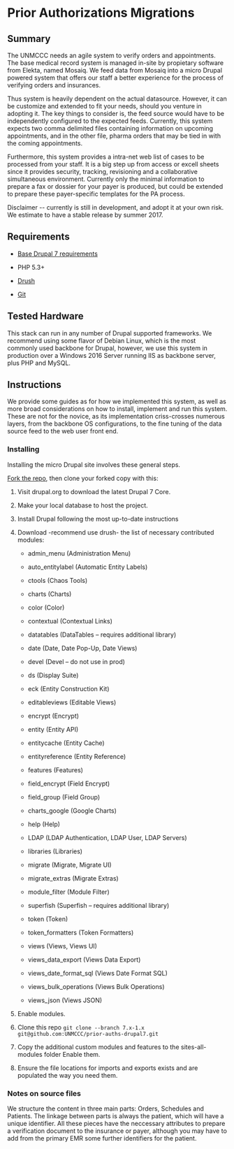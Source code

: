 Prior Authorizations Migrations
===============================

Summary
-------

The UNMCCC needs an agile system to verify orders and appointments. The base
medical record system is managed in-site by propietary software from Elekta,
named Mosaiq. We feed data from Mosaiq into a micro Drupal powered system that
offers our staff a better experience for the process of verifying orders and
insurances.

Thus system is heavily dependent on the actual datasource. However, it can be
customize and extended to fit your needs, should you venture in adopting it. The
key things to consider is, the feed source would have to be independently
configured to the expected feeds. Currently, this system expects two comma
delimited files containing information on upcoming appointments, and in the
other file, pharma orders that may be tied in with the coming appointments.

Furthermore, this system provides a intra-net web list of cases to be processed
from your staff. It is a big step up from access or excell sheets since it
provides security, tracking, revisioning and a collaborative simultaneous
environment. Currently only the minimal information to prepare a fax or dossier
for your payer is produced, but could be extended to prepare these
payer-specific templates for the PA process.

Disclaimer -- currently is still in development, and adopt it at your own risk.
We estimate to have a stable release by summer 2017.

Requirements
------------

-   [Base Drupal 7 requirements](http://drupal.org/requirements)

-   PHP 5.3+

-   [Drush](http://drush.ws/)

-   [Git](http://git-scm.com/)

Tested Hardware
---------------

This stack can run in any number of Drupal supported frameworks. We recommend
using some flavor of Debian Linux, which is the most commonly used backbone for
Drupal, however, we use this system in production over a Windows 2016 Server
running IIS as backbone server, plus PHP and MySQL.

Instructions
------------

We provide some guides as for how we implemented this system, as well as more
broad considerations on how to install, implement and run this system. These are
not for the novice, as its implementation criss-crosses numerous layers, from
the backbone OS configurations, to the fine tuning of the data source feed to
the web user front end.

### Installing

Installing the micro Drupal site involves these general steps.

[Fork the repo](https://help.github.com/articles/fork-a-repo/), then clone your
forked copy with this:

1.  Visit drupal.org to download the latest Drupal 7 Core.

2.  Make your local database to host the project.

3.  Install Drupal following the most up-to-date instructions

4.  Download -recommend use drush- the list of necessary contributed modules:

    -   admin\_menu (Administration Menu)

    -   auto\_entitylabel (Automatic Entity Labels)

    -   ctools (Chaos Tools)

    -   charts (Charts)

    -   color (Color)

    -   contextual (Contextual Links)

    -   datatables (DataTables – requires additional library)

    -   date (Date, Date Pop-Up, Date Views)

    -   devel (Devel – do not use in prod)

    -   ds (Display Suite)

    -   eck (Entity Construction Kit)

    -   editableviews (Editable Views)

    -   encrypt (Encrypt)

    -   entity (Entity API)

    -   entitycache (Entity Cache)

    -   entityreference (Entity Reference)

    -   features (Features)

    -   field\_encrypt (Field Encrypt)

    -   field\_group (Field Group)

    -   charts\_google (Google Charts)

    -   help (Help)

    -   LDAP (LDAP Authentication, LDAP User, LDAP Servers)

    -   libraries (Libraries)

    -   migrate (Migrate, Migrate UI)

    -   migrate\_extras (Migrate Extras)

    -   module\_filter (Module Filter)

    -   superfish (Superfish – requires additional library)

    -   token (Token)

    -   token\_formatters (Token Formatters)

    -   views (Views, Views UI)

    -   views\_data\_export (Views Data Export)

    -   views\_date\_format\_sql (Views Date Format SQL)

    -   views\_bulk\_operations (Views Bulk Operations)

    -   views\_json (Views JSON)

5.  Enable modules.

6.  Clone this repo `git clone --branch 7.x-1.x
    git@github.com:UNMCCC/prior-auths-drupal7.git`

7.  Copy the additional custom modules and features to the sites-all-modules
    folder Enable them.

8.  Ensure the file locations for imports and exports exists and are populated
    the way you need them.

### Notes on source files

We structure the content in three main parts: Orders, Schedules and Patients.
The linkage between parts is always the patient, which will have a unique
identifier. All these pieces have the neccessary attributes to prepare a
verification document to the insurance or payer, although you may have to add
from the primary EMR some further identifiers for the patient.
